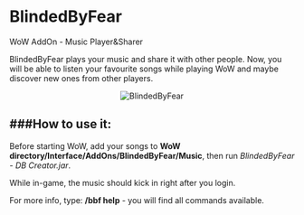 # BlindedByFear
WoW AddOn - Music Player&amp;Sharer

BlindedByFear plays your music and share it with other people. Now, you will be able to listen your favourite songs while playing WoW and maybe discover new ones from other players.

<p align="center">
<img src="http://i.imgur.com/WKAqwpe.jpg" title="BlindedByFear">
</p>

###How to use it:
---

Before starting WoW, add your songs to **WoW directory/Interface/AddOns/BlindedByFear/Music**, then run *BlindedByFear - DB Creator.jar*.

While in-game, the music should kick in right after you login.

For more info, type: **/bbf help** - you will find all commands available.
